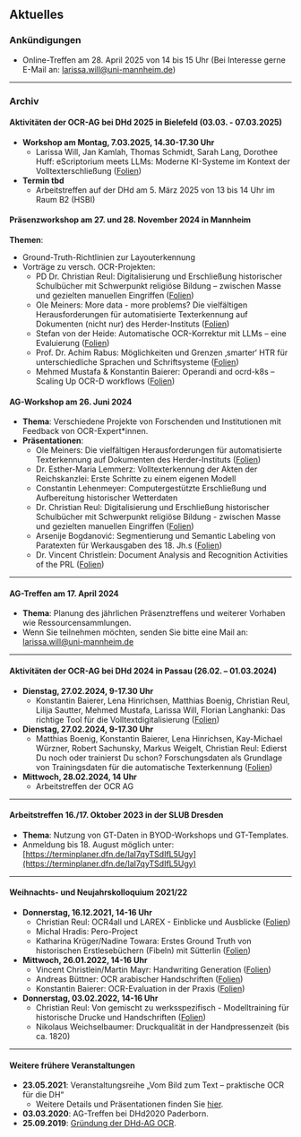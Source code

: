 ## Aktuelles

### Ankündigungen  
- Online-Treffen am 28. April 2025 von 14 bis 15 Uhr (Bei Interesse gerne E-Mail an: larissa.will@uni-mannheim.de)
---

### Archiv


#### Aktivitäten der OCR-AG bei DHd 2025 in Bielefeld (03.03. - 07.03.2025)
- **Workshop am Montag, 7.03.2025, 14.30-17.30 Uhr**
  - Larissa Will, Jan Kamlah, Thomas Schmidt, Sarah Lang, Dorothee Huff: eScriptorium meets LLMs: Moderne KI-Systeme im Kontext der Volltexterschließung ([Folien](https://doi.org/10.5281/zenodo.14993342))
- **Termin tbd**
  - Arbeitstreffen auf der DHd am 5. März 2025 von 13 bis 14 Uhr im Raum B2 (HSBI)

#### Präsenzworkshop am 27. und 28. November 2024 in Mannheim  
**Themen**:  
- Ground-Truth-Richtlinien zur Layouterkennung
- Vorträge zu versch. OCR-Projekten:
  - PD Dr. Christian Reul: Digitalisierung und Erschließung historischer Schulbücher mit Schwerpunkt religiöse Bildung – zwischen Masse und gezielten manuellen Eingriffen ([Folien](slides/2024-11-27_reul-schulbuecher.pdf))
  - Ole Meiners: More data - more problems? Die vielfältigen Herausforderungen für automatisierte Texterkennung auf Dokumenten (nicht nur) des Herder-Instituts ([Folien](slides/2024-11-28_Meiners_more-data-more-problems_V1-0.pdf))
  - Stefan von der Heide: Automatische OCR-Korrektur mit LLMs – eine Evaluierung ([Folien](slides/2024-11-28_vdHeide_OCR-Korrektur-mit-LLMs_v1.pdf))
  - Prof. Dr. Achim Rabus: Möglichkeiten und Grenzen ‚smarter‘ HTR für unterschiedliche Sprachen und Schriftsysteme ([Folien](slides/2024-11-28_Rabus_Smarte_HTR_online.pdf))
  - Mehmed Mustafa & Konstantin Baierer: Operandi and ocrd-k8s – Scaling Up OCR-D workflows ([Folien](https://pad.gwdg.de/p/5JeiKFwxc))

#### AG-Workshop am 26. Juni 2024
- **Thema**: Verschiedene Projekte von Forschenden und Institutionen mit Feedback von OCR-Expert*innen.
- **Präsentationen**:
  - Ole Meiners: Die vielfältigen Herausforderungen für automatisierte Texterkennung auf Dokumenten des Herder-Instituts ([Folien](slides/2024-06-26_Meiners_PUB.pdf))
  - Dr. Esther-Maria Lemmerz: Volltexterkennung der Akten der Reichskanzlei: Erste Schritte zu einem eigenen Modell
  - Constantin Lehenmeyer: Computergestützte Erschließung und Aufbereitung historischer Wetterdaten
  - Dr. Christian Reul: Digitalisierung und Erschließung historischer Schulbücher mit Schwerpunkt religiöse Bildung - zwischen Masse und gezielten manuellen Eingriffen ([Folien](slides/2024-06-26_reul-schulbuecher.pdf))
  - Arsenije Bogdanović: Segmentierung und Semantic Labeling von Paratexten für Werkausgaben des 18. Jh.s ([Folien](slides/2024-06-26_OCR-AG-Workshop_ArsenijeBogdanovic.pdf))
  - Dr. Vincent Christlein: Document Analysis and Recognition Activities of the PRL ([Folien](https://docs.google.com/presentation/d/1OD0_-dbBCGtmzaUN5SyFNWUgEpoFBweRzmDHHBTpYgI/edit?usp=sharing))

---

#### AG-Treffen am 17. April 2024
- **Thema**: Planung des jährlichen Präsenztreffens und weiterer Vorhaben wie Ressourcensammlungen.
- Wenn Sie teilnehmen möchten, senden Sie bitte eine Mail an: [larissa.will@uni-mannheim.de](mailto:larissa.will@uni-mannheim.de)

---

#### Aktivitäten der OCR-AG bei DHd 2024 in Passau (26.02. – 01.03.2024)
- **Dienstag, 27.02.2024, 9-17.30 Uhr**
  - Konstantin Baierer, Lena Hinrichsen, Matthias Boenig, Christian Reul, Lilija Sautter, Mehmed Mustafa, Larissa Will, Florian Langhanki: Das richtige Tool für die Volltextdigitalisierung ([Folien](https://docs.google.com/presentation/d/1aZ6hxMBuA5eICvaRU-7WxPIEVA-XqDJmOIEi8WWhUhc/edit#slide=id.p))
- **Dienstag, 27.02.2024, 9-17.30 Uhr**
  - Matthias Boenig, Konstantin Baierer, Lena Hinrichsen, Kay-Michael Würzner, Robert Sachunsky, Markus Weigelt, Christian Reul: Edierst Du noch oder trainierst Du schon? Forschungsdaten als Grundlage von Trainingsdaten für die automatische Texterkennung ([Folien](https://wrznr.github.io/gt-management-dhd-2024/#1))
- **Mittwoch, 28.02.2024, 14 Uhr**
  - Arbeitstreffen der OCR AG

---

#### Arbeitstreffen 16./17. Oktober 2023 in der SLUB Dresden
- **Thema**: Nutzung von GT-Daten in BYOD-Workshops und GT-Templates.
- Anmeldung bis 18. August möglich unter: [https://terminplaner.dfn.de/IaI7qyTSdIfL5Ugy](https://terminplaner.dfn.de/IaI7qyTSdIfL5Ugy)

---

#### Weihnachts- und Neujahrskolloquium 2021/22
- **Donnerstag, 16.12.2021, 14-16 Uhr**
  - Christian Reul: OCR4all und LAREX - Einblicke und Ausblicke ([Folien](slides/reul-ocr4all.pdf))
  - Michal Hradis: Pero-Project
  - Katharina Krüger/Nadine Towara: Erstes Ground Truth von historischen Erstlesebüchern (Fibeln) mit Sütterlin ([Folien](slides/GEI_fibeln.pdf))
- **Mittwoch, 26.01.2022, 14-16 Uhr**
  - Vincent Christlein/Martin Mayr: Handwriting Generation ([Folien](slides/christlein_handwriting_synth_agocr.pdf))
  - Andreas Büttner: OCR arabischer Handschriften ([Folien](slides/buettner_ara_ms.pdf))
  - Konstantin Baierer: OCR-Evaluation in der Praxis ([Folien](https://pad.gwdg.de/p/7tvlgQJKh))
- **Donnerstag, 03.02.2022, 14-16 Uhr**
  - Christian Reul: Von gemischt zu werksspezifisch - Modelltraining für historische Drucke und Handschriften ([Folien](slides/reul-mm.pdf))
  - Nikolaus Weichselbaumer: Druckqualität in der Handpressenzeit (bis ca. 1820)

---

#### Weitere frühere Veranstaltungen
- **23.05.2021**: Veranstaltungsreihe „Vom Bild zum Text – praktische OCR für die DH“  
  - Weitere Details und Präsentationen finden Sie [hier](https://vdhd2021.hypotheses.org/176).
- **03.03.2020**: AG-Treffen bei DHd2020 Paderborn.  
- **25.09.2019**: [Gründung der DHd-AG OCR](https://dhd-blog.org/?p=12242).
